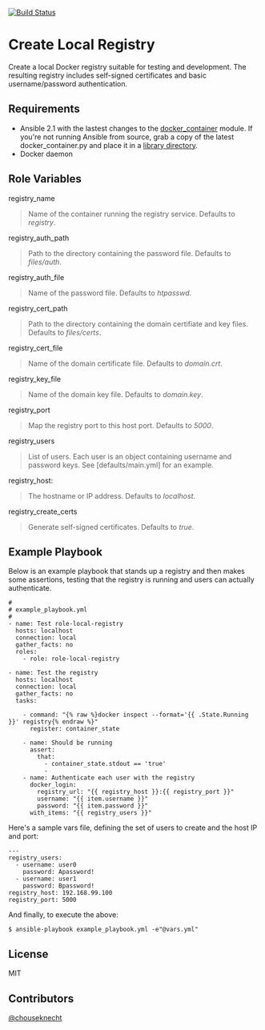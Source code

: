 [![Build Status](https://travis-ci.org/ansible/role-local-registry.svg?branch=master)](https://travis-ci.org/ansible/role-local-registry)

Create Local Registry 
=====================

Create a local Docker registry suitable for testing and development. The resulting registry includes self-signed certificates and 
basic username/password authentication.

Requirements
------------

- Ansible 2.1 with the lastest changes to the [docker_container](https://github.com/ansible/ansible-modules-core/blob/devel/cloud/docker/docker_container.py) module. 
  If you're not running Ansible from source, grab a copy of the latest docker_container.py and place it in a [library directory](http://docs.ansible.com/ansible/intro_configuration.html#library).
- Docker daemon

Role Variables
--------------

registry_name
> Name of the container running the registry service. Defaults to *registry*.

registry_auth_path
> Path to the directory containing the password file. Defaults to *files/auth*. 

registry_auth_file
> Name of the password file. Defaults to *htpasswd*.

registry_cert_path
> Path to the directory containing the domain certifiate and key files. Defaults to *files/certs*. 

registry_cert_file
> Name of the domain certificate file. Defaults to *domain.crt*.

registry_key_file
> Name of the domain key file. Defaults to *domain.key*.

registry_port
> Map the registry port to this host port. Defaults to *5000*.

registry_users
> List of users. Each user is an object containing username and password keys. See [defaults/main.yml] for an example.

registry_host:
> The hostname or IP address. Defaults to *localhost*.

registry_create_certs
> Generate self-signed certificates. Defaults to *true*.

Example Playbook
----------------

Below is an example playbook that stands up a registry and then makes some assertions, testing that the registry is running and users can actually authenticate.

```
#
# example_playbook.yml
#
- name: Test role-local-registry 
  hosts: localhost
  connection: local
  gather_facts: no
  roles:
    - role: role-local-registry

- name: Test the registry
  hosts: localhost
  connection: local
  gather_facts: no
  tasks:

    - command: "{% raw %}docker inspect --format='{{ .State.Running }}' registry{% endraw %}"
      register: container_state

    - name: Should be running
      assert:
        that:
          - container_state.stdout == 'true' 
          - 
    - name: Authenticate each user with the registry
      docker_login:
        registry_url: "{{ registry_host }}:{{ registry_port }}"
        username: "{{ item.username }}"
        password: "{{ item.password }}"
      with_items: "{{ registry_users }}"
```

Here's a sample vars file, defining the set of users to create and the host IP and port:

```
---
registry_users:
  - username: user0
    password: Apassword! 
  - username: user1 
    password: Bpassword! 
registry_host: 192.168.99.100 
registry_port: 5000
```

And finally, to execute the above:

```
$ ansible-playbook example_playbook.yml -e"@vars.yml"
```

License
-------

MIT

Contributors
------------

[@chouseknecht](https://github.com/chouseknecht)
